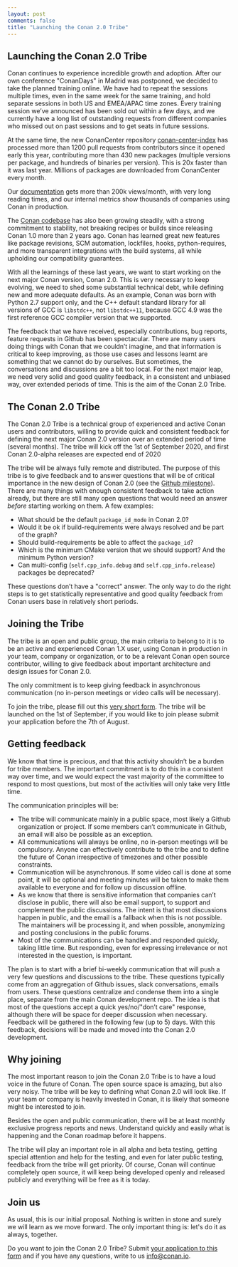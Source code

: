 ```yaml
---
layout: post 
comments: false 
title: "Launching the Conan 2.0 Tribe"
---
```


## Launching the Conan 2.0 Tribe

Conan continues to experience incredible growth and adoption. After our own conference "ConanDays" in Madrid was postponed, we decided to take the planned training online. We have had to repeat the sessions multiple times, even in the same week for the same training, and hold separate  sessions in both US and EMEA/APAC time zones. Every training session we’ve announced has been sold out within a few days, and we currently have a long list of outstanding requests from different companies who missed out on past sessions and to get seats in future sessions.

At the same time, the new ConanCenter repository [conan-center-index](https://github.com/conan-io/conan-center-index) has processed more than 1200 pull requests from contributors since it opened early this year, contributing more than 430 new packages (multiple versions per package, and hundreds of binaries per version). This is 20x faster than it was last year. Millions of packages are downloaded from ConanCenter every month. 

Our [documentation](https://docs.conan.io/en/latest/) gets more than 200k views/month, with very long reading times, and our internal metrics show thousands of companies using Conan in production.

The [Conan codebase](https://github.com/conan-io/conan) has also been growing steadily, with a strong commitment to stability, not breaking recipes or builds since releasing Conan 1.0 more than 2 years ago. Conan has learned great new features like package revisions, SCM automation, lockfiles, hooks, python-requires, and more transparent integrations with the build systems, all while upholding our compatibility guarantees.

With all the learnings of these last years, we want to start working on the next major Conan version, Conan 2.0. This is very necessary to keep evolving, we need to shed some substantial technical debt, while defining new and more adequate defaults. As an example, Conan was born with Python 2.7 support only, and the C++ default standard library for all versions of GCC is ``libstdc++``, not ``libstdc++11``, because GCC 4.9 was the first reference GCC compiler version that we supported.

The feedback that we have received, especially contributions, bug reports, feature requests in Github has been spectacular. There are many users doing things with Conan that we couldn’t imagine, and that information is critical to keep improving, as those use cases and lessons learnt are something that we cannot do by ourselves. But sometimes, the conversations and discussions are a bit too local. For the next major leap, we need very solid and good quality feedback, in a consistent and unbiased way, over extended periods of time. This is the aim of the Conan 2.0 Tribe.


## The Conan 2.0 Tribe

The Conan 2.0 Tribe is a technical group of experienced and active Conan users and contributors, willing to provide quick and consistent feedback for defining the next major Conan 2.0 version over an extended period of time (several months). The tribe will kick off the 1st of September 2020, and first Conan 2.0-alpha releases are expected end of 2020

The tribe will be always fully remote and distributed. The purpose of this tribe is to give feedback and to answer questions that will be of critical importance in the new design of Conan 2.0 (see the [Github milestone](https://github.com/conan-io/conan/milestone/59)). There are many things with enough consistent feedback to take action already, but there are still many open questions that would need an answer *before* starting working on them. A few examples:

- What should be the default ``package_id_mode`` in Conan 2.0?
- Would it be ok if build-requirements were always resolved and be part of the graph?
- Should build-requirements be able to affect the ``package_id``?
- Which is the minimum CMake version that we should support? And the minimum Python version?
- Can multi-config (``self.cpp_info.debug`` and ``self.cpp_info.release``) packages be deprecated?

These questions don’t have a "correct" answer. The only way to do the right steps is to get statistically representative and good quality feedback from Conan users base in relatively short periods.


## Joining the Tribe

The tribe is an open and public group, the main criteria to belong to it is to be an active and experienced Conan 1.X user, using Conan in production in your team, company or organization, or to be a relevant Conan open source contributor, willing to give feedback about important architecture and design issues for Conan 2.0.

The only commitment is to keep giving feedback in asynchronous communication (no in-person meetings or video calls will be necessary).

To join the tribe, please fill out this [very short form](https://docs.google.com/forms/d/e/1FAIpQLScJSLSpWQhvipRLBNOazFv8CBpwtjaJ7S5gCrbMcDUzXb2amg/viewform?usp=sf_link). The tribe will be launched on the 1st of September, if you would like to join please submit your application before the 7th of August.


## Getting feedback

We know that time is precious, and that this activity shouldn’t be a burden for tribe members. The important commitment is to do this in a consistent way over time, and we would expect the vast majority of the committee to respond to most questions, but most of the activities will only take very little time. 

The communication principles will be:

- The tribe will communicate mainly in a public space, most likely a Github organization or project. If some members can’t communicate in Github, an email will also be possible as an exception.
- All communications will always be online, no in-person meetings will be compulsory. Anyone can effectively contribute to the tribe and to define the future of Conan irrespective of timezones and other possible constraints.
- Communication will be asynchronous. If some video call is done at some point, it will be optional and meeting minutes will be taken to make them available to everyone and for follow up discussion offline.
- As we know that there is sensitive information that companies can’t disclose in public, there will also be email support, to support and complement the public discussions. The intent is that most discussions happen in public, and the email is a fallback when this is not possible. The maintainers will be processing it, and when possible, anonymizing and posting conclusions in the public forums.
- Most of the communications can be handled and responded quickly, taking little time. But responding, even for expressing irrelevance or not interested in the question, is important.

The plan is to start with a brief bi-weekly communication that will push a very few questions and discussions to the tribe. These questions typically come from an aggregation of Github issues, slack conversations, emails from users. These questions centralize and condense them into a single place, separate from the main Conan development repo. The idea is that most of the questions accept a quick yes/no/"don’t care" response, although there will be space for deeper discussion when necessary. Feedback will be gathered in the following few (up to 5) days. With this feedback, decisions will be made and moved into the Conan 2.0 development.


## Why joining

The most important reason to join the Conan 2.0 Tribe is to have a loud voice in the future of Conan. The open source space is amazing, but also very noisy. The tribe will be key to defining what Conan 2.0 will look like. If your team or company is heavily invested in Conan, it is likely that someone might be interested to join.

Besides the open and public communication, there will be at least monthly exclusive progress reports and news. Understand quickly and easily what is happening and the Conan roadmap before it happens.

The tribe will play an important role in all alpha and beta testing, getting special attention and help for the testing, and even for later public testing, feedback from the tribe will get priority. Of course, Conan will continue completely open source, it will keep being developed openly and released publicly and everything will be free as it is today.


## Join us

As usual, this is our initial proposal. Nothing is written in stone and surely we will learn as we move forward. The only important thing is: let's do it as always, together.

Do you want to join the Conan 2.0 Tribe? Submit [your application to this form](https://docs.google.com/forms/d/e/1FAIpQLScJSLSpWQhvipRLBNOazFv8CBpwtjaJ7S5gCrbMcDUzXb2amg/viewform?usp=sf_link) and if you have any questions, write to us info@conan.io.
